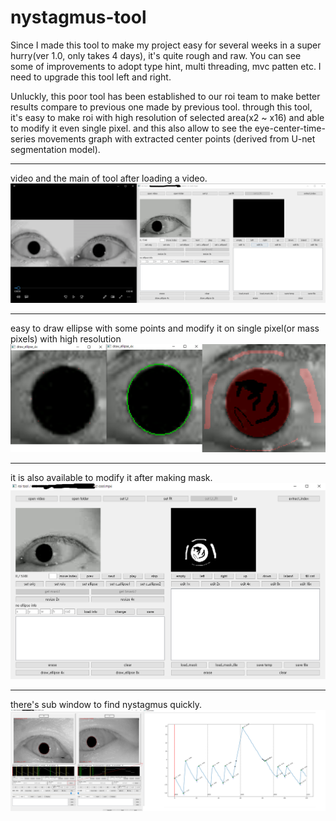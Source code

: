 # nystagmus-tool

Since I made this tool to make my project easy for several weeks in a super hurry(ver 1.0, only takes 4 days), it's quite rough and raw.
You can see some of improvements to adopt type hint, multi threading, mvc patten etc.
I need to upgrade this tool left and right. 

Unluckly, this poor tool has been established to our roi team to make better results compare to previous one made by previous tool.
through this tool, it's easy to make roi with high resolution of selected area(x2 ~ x16) and able to modify it even single pixel.
and this also allow to see the eye-center-time-series movements graph with extracted center points (derived from U-net segmentation model).

***
video and the main of tool after loading a video.
![video and tool_main_video_loaded](./images/tool1.png)


***
easy to draw ellipse with some points and modify it on single pixel(or mass pixels) with high resolution 
![draw ellipse and modify](./images/tool2.png)


***
it is also available to modify it after making mask.
![mask made](./images/tool3.png)

***
there's sub window to find nystagmus quickly.
![index extractor](./images/tool4.png)